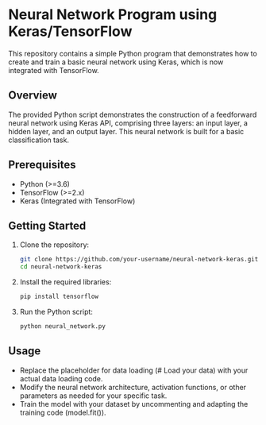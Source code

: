 # Neural Network Program using Keras/TensorFlow

This repository contains a simple Python program that demonstrates how to create and train a basic neural network using Keras, which is now integrated with TensorFlow.

## Overview

The provided Python script demonstrates the construction of a feedforward neural network using Keras API, comprising three layers: an input layer, a hidden layer, and an output layer. This neural network is built for a basic classification task.

## Prerequisites

- Python (>=3.6)
- TensorFlow (>=2.x)
- Keras (Integrated with TensorFlow)

## Getting Started

1. Clone the repository:

   ```bash
   git clone https://github.com/your-username/neural-network-keras.git
   cd neural-network-keras

1. Install the required libraries:

   ```bash
   pip install tensorflow

1. Run the Python script:

   ```bash
   python neural_network.py

## Usage

- Replace the placeholder for data loading (# Load your data) with your actual data loading code.
- Modify the neural network architecture, activation functions, or other parameters as needed for your specific task.
- Train the model with your dataset by uncommenting and adapting the training code (model.fit()).

